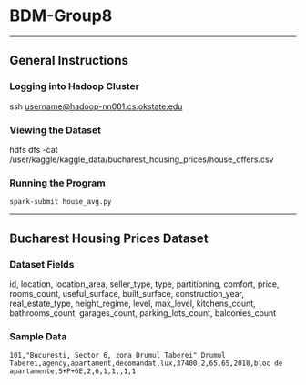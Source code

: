 # BDM-Group8
<hr>

## General Instructions

### Logging into Hadoop Cluster
ssh username@hadoop-nn001.cs.okstate.edu

### Viewing the Dataset
hdfs dfs -cat /user/kaggle/kaggle_data/bucharest_housing_prices/house_offers.csv

### Running the Program
    spark-submit house_avg.py

<hr>

## Bucharest Housing Prices Dataset

### Dataset Fields
id,
location,
location_area,
seller_type,
type,
partitioning,
comfort,
price,
rooms_count,
useful_surface,
built_surface,
construction_year,
real_estate_type,
height_regime,
level,
max_level,
kitchens_count,
bathrooms_count,
garages_count,
parking_lots_count,
balconies_count

### Sample Data
    101,"Bucuresti, Sector 6, zona Drumul Taberei",Drumul Taberei,agency,apartament,decomandat,lux,37400,2,65,65,2018,bloc de apartamente,S+P+6E,2,6,1,1,,1,1
